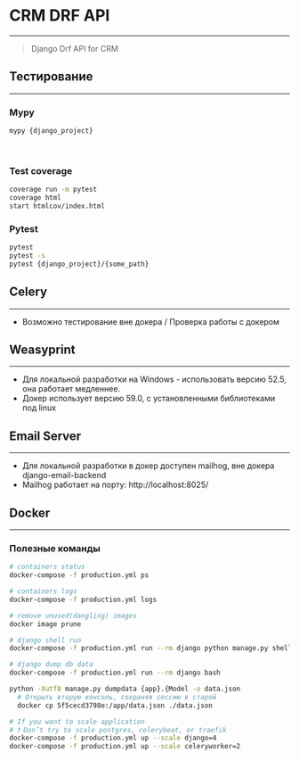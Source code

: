 # CRM DRF API
---
> Django Drf API for CRM

## Тестирование
---
### Mypy
```bash
mypy {django_project}
```
   
### Test coverage
```bash
coverage run -m pytest
coverage html
start htmlcov/index.html
```

### Pytest
```bash
pytest
pytest -s
pytest {django_project}/{some_path}
```

## Celery
---
- Возможно тестирование вне докера / Проверка работы с докером

## Weasyprint
---
- Для локальной разработки на Windows - использовать версию 52.5, она работает медленнее.
- Докер использует версию 59.0, c установленными библиотеками под linux

## Email Server
---
- Для локальной разработки в докер доступен mailhog, вне докера django-email-backend
- Mailhog работает на порту:  http://localhost:8025/

## Docker
---
### Полезные команды
```bash
# containers status
docker-compose -f production.yml ps

# containers logs
docker-compose -f production.yml logs

# remove unused(dangling) images
docker image prune

# django shell run
docker-compose -f production.yml run --rm django python manage.py shell

# django dump db data
docker-compose -f production.yml run --rm django bash

python -Xutf8 manage.py dumpdata {app}.{Model -o data.json
  # Открыть вторую консоль, сохраняя сессию в старой
  docker cp 5f5cecd3798e:/app/data.json ./data.json

# If you want to scale application
# ❗ Don’t try to scale postgres, celerybeat, or traefik
docker-compose -f production.yml up --scale django=4
docker-compose -f production.yml up --scale celeryworker=2
```
